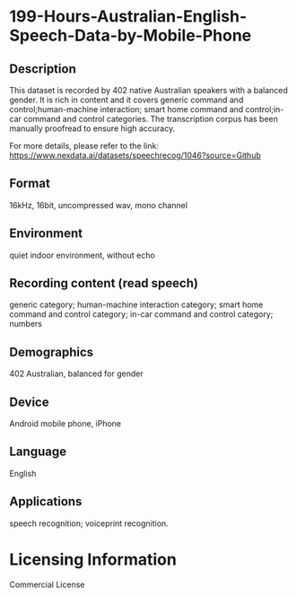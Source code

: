 # 199-Hours-Australian-English-Speech-Data-by-Mobile-Phone


## Description
This dataset is recorded by 402 native Australian speakers with a balanced gender. It is rich in content and it covers generic command and control;human-machine interaction; smart home command and control;in-car command and control categories. The transcription corpus has been manually proofread to ensure high accuracy.

For more details, please refer to the link: https://www.nexdata.ai/datasets/speechrecog/1046?source=Github


## Format
16kHz, 16bit, uncompressed wav, mono channel

## Environment
quiet indoor environment, without echo

## Recording content (read speech)
generic category; human-machine interaction category; smart home command and control category; in-car command and control category; numbers

## Demographics
402 Australian, balanced for gender

## Device
Android mobile phone, iPhone

## Language
English

## Applications
speech recognition; voiceprint recognition.

# Licensing Information
Commercial License
